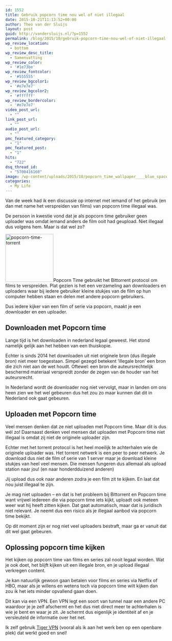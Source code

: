 ```yaml
---
id: 1552
title: Gebruik popcorn time nou wel of niet illegaal
date: 2015-10-21T11:13:52+00:00
author: Theo van der Sluijs
layout: post
guid: http://vandersluijs.nl/?p=1552
permalink: /blog/2015/10/gebruik-popcorn-time-nou-wel-of-niet-illegaal.html
wp_review_location:
  - bottom
wp_review_desc_title:
  - Samenvatting
wp_review_color:
  - '#1e73be'
wp_review_fontcolor:
  - '#555555'
wp_review_bgcolor1:
  - '#e7e7e7'
wp_review_bgcolor2:
  - '#ffffff'
wp_review_bordercolor:
  - '#e7e7e7'
video_post_url:
  - ""
link_post_url:
  - ""
audio_post_url:
  - ""
pmc_featured_category:
  - "1"
pmc_featured_post:
  - "1"
hits:
  - "722"
dsq_thread_id:
  - "5700416160"
image: /wp-content/uploads/2015/10/popcorn_time_wallpaper____blue_space__by_chrisfr06-d8g5x2a-e1445404373485.png
categories:
  - My Life
---
```

Van de week had ik een discussie op internet met iemand of het gebruik (en dan met name het verspreiden van films) van popcorn time illegaal was.

De persoon in kwestie vond dat je als popcorn time gebruiker geen uploader was omdat iemand anders de film ooit had geupload. Niet illegaal dus volgens hem. Maar is dat wel zo?<!--more-->

<img class="alignleft wp-image-1553 size-thumbnail" src="https://vandersluijs.nl/wp-content/uploads/2015/10/popcorn-time-torrent-300x297-150x150.png" alt="popcorn-time-torrent" width="150" height="150" srcset="https://vandersluijs.nl/wp-content/uploads/2015/10/popcorn-time-torrent-300x297-150x150.png 150w, https://vandersluijs.nl/wp-content/uploads/2015/10/popcorn-time-torrent-300x297.png 300w, https://vandersluijs.nl/wp-content/uploads/2015/10/popcorn-time-torrent-300x297-65x65.png 65w" sizes="(max-width: 150px) 100vw, 150px" />Popcorn Time gebruikt het Bittorrent protocol om films te verspreiden. Plat gezien is het een verzameling aan downloaders en uploaders waar bij iedere gebruiker kleine stukjes van de film op hun computer hebben staan en delen met andere popcorn gebruikers.

Dus iedere kijker van een film of serie via popcorn, maakt je een downloader en een uploader.

## Downloaden met Popcorn time

Lange tijd is het downloaden in nederland legaal geweest. Het stond namelijk gelijk aan het hebben van een thuiskopie.

Echter is sinds 2014 het downloaden uit niet originele bron (dus illegale bron) niet meer toegestaan. Simpel gezegd betekent &#8216;illegale bron&#8217; een bron die zich niet aan de wet houdt. Oftewel: een bron die auteursrechtelijk beschermd materiaal verspreidt zonder de zegen van de houder van het auteursrecht.

In Nederland wordt de downloader nog niet vervolgt, maar in landen om ons heen zien we het wel gebeuren dus het zou zo maar kunnen dat dit in Nederland ook gaat gebeuren.

## Uploaden met Popcorn time

Veel mensen denken dat ze niet uploaden met Popcorn time. Maar dit is dus wél zo! Daarnaast denken veel mensen dat uploaden met Popcorn time niet illegaal is omdat zij niet de originele uploader zijn.

Echter met het torrent protocol is het heel moeilijk te achterhalen wie de originele uploader was. Het torrent netwerk is een peer to peer netwerk. Je download dus niet de film of serie van 1 server maar je download kleine stukjes van heel veel mensen. Die mensen fungeren dus allemaal als upload station naar jou! (en naar honderdduizend anderen)

Jij upload dus ook naar anderen zodra je een film zit te kijken. En laat dat nou juist illegaal te zijn.

Je mag niet uploaden &#8211; en dat is het probleem bij Bittorrent en Popcorn time want vrijwel iedereen die via popcorn time iets kijkt, uploadt ook meteen weer wat hij heeft zitten kijken. Dat gaat automatisch, maar dat is juridisch niet relevant. Je neemt dus een risico als je illegaal aanbod via popcorn time bekijkt.

Op dit moment zijn er nog niet veel uploaders bestraft, maar ga er vanuit dat dit wel gaat gebeuren.

## Oplossing popcorn time kijken

Het kijken op popcorn time van films en series zal nooit legaal worden. Wat je ook doet, het blijft kijken uit een illegale bron, en je upload illegaal verkregen content.

Je kan natuurlijk gewoon gaan betalen voor films en series via Netflix of HBO, maar als je willens en wetens toch via popcorn time wilt kijken dan zou ik het iets minder opvallend gaan doen.

Dit kan via een VPN. Een VPN legt een soort van tunnel naar een andere PC waardoor je je zelf afschermt en het dus niet direct meer te achterhalen is wie je bent en waar je zit. Je schermt dus eigenlijk je identiteit af en je versleuteld de informatie over het net.

Ik zelf gebruik [Tiger VPN](http://www.tigervpn.com?tap_a=3440-1c72b2&tap_s=8215-aee7cc) (vooral als ik aan het werk ben op een openbare plek) dat werkt goed en snel!
